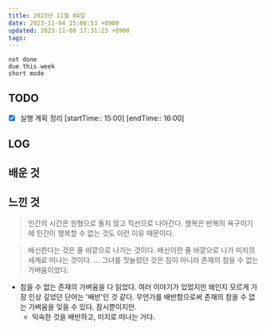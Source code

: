 ```yaml
---
title: 2023년 11월 04일
date: 2023-11-04 15:08:53 +0900
updated: 2023-11-08 17:31:23 +0900
tags: 
---
```


```tasks
not done 
due this week
short mode
```

## TODO
- [x] 실행 계획 정리 [startTime:: 15:00]  [endTime:: 16:00]

## LOG

## 배운 것

## 느낀 것

> 인간의 시간은 원형으로 돌지 않고 직선으로 나아간다.
> 행복은 반복의 욕구이기에 인간이 행복할 수 없는 것도 이런 이유 때문이다.

> 배신한다는 것은 줄 바깥으로 나가는 것이다. 
> 배신이란 줄 바깥으로 나가 미지의 세계로 떠나는 것이다.
> ...
> 그녀를 짓눌렀던 것은 짐이 아니라 존재의 참을 수 없는 가벼움이었다.

- 참을 수 없는 존재의 가벼움을 다 읽었다. 여러 이야기가 있었지만 왜인지 모르게 가장 인상 깊었던 단어는 '배반'인 것 같다. 무언가를 배반함으로써 존재의 참을 수 없는 가벼움을 잊을 수 있다. 잠시뿐이지만.
	- 익숙한 것을 배반하고, 미지로 떠나는 거다. 
